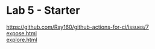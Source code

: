 # Lab 5 - Starter
https://github.com/Ray160/github-actions-for-ci/issues/7  
[expose.html](expose.html)  
[explore.html](explore.html)
